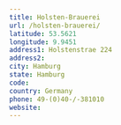 ```yaml
---
title: Holsten-Brauerei
url: /holsten-brauerei/
latitude: 53.5621
longitude: 9.9451
address1: Holstenstrae 224
address2: 
city: Hamburg
state: Hamburg
code: 
country: Germany
phone: 49-(0)40-/-381010
website: 
---
```


